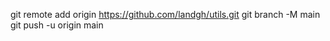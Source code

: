 git remote add origin https://github.com/landgh/utils.git
git branch -M main
git push -u origin main

